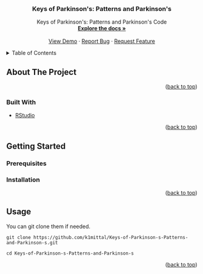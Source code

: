 <div id="top"></div>
<!--
*** Thanks for checking out the Best-README-Template. If you have a suggestion
*** that would make this better, please fork the repo and create a pull request
*** or simply open an issue with the tag "enhancement".
*** Don't forget to give the project a star!
*** Thanks again! Now go create something AMAZING! :D
-->



<!-- PROJECT SHIELDS -->
<!--
*** I'm using markdown "reference style" links for readability.
*** Reference links are enclosed in brackets [ ] instead of parentheses ( ).
*** See the bottom of this document for the declaration of the reference variables
*** for contributors-url, forks-url, etc. This is an optional, concise syntax you may use.
*** https://www.markdownguide.org/basic-syntax/#reference-style-links
-->



<!-- PROJECT LOGO -->
<br />
<div align="center">

<h3 align="center">Keys of Parkinson's: Patterns and Parkinson's</h3>

  <p align="center">
    Keys of Parkinson's: Patterns and Parkinson's Code
    <br />
    <a href="https://github.com/k1mittal/Keys-of-Parkinson-s-Patterns-and-Parkinson-s"><strong>Explore the docs »</strong></a>
    <br />
    <br />
    <a href="https://github.com/k1mittal/Keys-of-Parkinson-s-Patterns-and-Parkinson-s">View Demo</a>
    ·
    <a href="https://github.com/k1mittal/Keys-of-Parkinson-s-Patterns-and-Parkinson-s">Report Bug</a>
    ·
    <a href="https://github.com/k1mittal/Keys-of-Parkinson-s-Patterns-and-Parkinson-s">Request Feature</a>
  </p>
</div>



<!-- TABLE OF CONTENTS -->
<details>
  <summary>Table of Contents</summary>
  <ol>
    <li>
      <a href="#about-the-project">About The Project</a>
      <ul>
        <li><a href="#built-with">Built With</a></li>
      </ul>
    </li>
    <li>
      <a href="#getting-started">Getting Started</a>
      <ul>
        <li><a href="#prerequisites">Prerequisites</a></li>
        <li><a href="#installation">Installation</a></li>
      </ul>
    </li>
    <li><a href="#usage">Usage</a></li>
    <li><a href="#roadmap">Roadmap</a></li>
    <li><a href="#contributing">Contributing</a></li>
    <li><a href="#acknowledgments">Acknowledgments</a></li>
  </ol>
</details>



<!-- ABOUT THE PROJECT -->
## About The Project

<p align="right">(<a href="#top">back to top</a>)</p>



### Built With

* [RStudio](https://www.rstudio.com)

<p align="right">(<a href="#top">back to top</a>)</p>



<!-- GETTING STARTED -->
## Getting Started

### Prerequisites


### Installation


<p align="right">(<a href="#top">back to top</a>)</p>



<!-- USAGE EXAMPLES -->
## Usage

You can git clone them if needed. 

```
git clone https://github.com/k1mittal/Keys-of-Parkinson-s-Patterns-and-Parkinson-s.git
```

```
cd Keys-of-Parkinson-s-Patterns-and-Parkinson-s
```

<p align="right">(<a href="#top">back to top</a>)</p>
